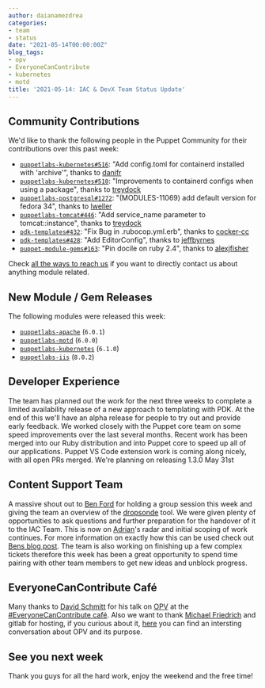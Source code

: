 ```yaml
---
author: daianamezdrea
categories:
- team
- status
date: "2021-05-14T00:00:00Z"
blog_tags:
- opv
- EveryoneCanContribute
- kubernetes
- motd
title: '2021-05-14: IAC & DevX Team Status Update'
---
```


## Community Contributions

We'd like to thank the following people in the Puppet Community for their contributions over this past week:

- [`puppetlabs-kubernetes#516`][puppetlabs-kubernetes-pr-516]: "Add config.toml for containerd installed with 'archive'", thanks to [danifr][danifr]
- [`puppetlabs-kubernetes#510`][puppetlabs-kubernetes-pr-510]: "Improvements to containerd configs when using a package", thanks to [treydock][treydock]
- [`puppetlabs-postgresql#1272`][puppetlabs-postgresql-pr-1272]: "(MODULES-11069) add default version for fedora 34", thanks to [lweller][lweller]
- [`puppetlabs-tomcat#446`][puppetlabs-tomcat-pr-446]: "Add service_name parameter to tomcat::instance", thanks to [treydock][treydock]
- [`pdk-templates#432`][pdk-templates-pr-432]: "Fix Bug in .rubocop.yml.erb", thanks to [cocker-cc][cocker-cc]
- [`pdk-templates#428`][pdk-templates-pr-428]: "Add EditorConfig", thanks to [jeffbyrnes][jeffbyrnes]
- [`puppet-module-gems#163`][puppet-module-gems-pr-163]: "Pin docile on ruby 2.4", thanks to [alexjfisher][alexjfisher]

Check [all the ways to reach us](/blog/updates/2021-01-20-reaching-out.md) if you want to directly contact us about anything module related.

## New Module / Gem Releases

The following modules were released this week:

- [`puppetlabs-apache`][puppetlabs-apache] (`6.0.1`)
- [`puppetlabs-motd`][puppetlabs-motd] (`6.0.0`)
- [`puppetlabs-kubernetes`][puppetlabs-kubernetes] (`6.1.0`)
- [`puppetlabs-iis`][puppetlabs-iis] (`8.0.2`)

## Developer Experience

The team has planned out the work for the next three weeks to complete a limited availability release of a new approach to templating with PDK. At the end of this we'll have an alpha release for people to try out and provide early feedback.
We worked closely with the Puppet core team on some speed improvements over the last several months. Recent work has been merged into our Ruby distribution and into Puppet core to speed up all of our applications.
Puppet VS Code extension work is coming along nicely, with all open PRs merged. We're planning on releasing 1.3.0 May 31st

## Content Support Team

A massive shout out to [Ben Ford](https://github.com/binford2k) for holding a group session this week and giving the team an overview of the [dropsonde](https://github.com/puppetlabs/dropsonde) tool. We were given plenty of opportunities to ask questions and further preparation for the handover of it to the IAC Team. This is now on [Adrian][Adrian]'s radar and initial scoping of work continues. For more information on exactly how this can be used check out [Bens blog post](https://dev.to/binford2k/telemetry-that-doesn-t-suck-na2).
The team is also working on finishing up a few complex tickets therefore this week has been a great opportunity to spend time pairing with other team members to get new ideas and unblock progress.

## EveryoneCanContribute Café
Many thanks to [David Schmitt][DavidSchmitt] for his talk on [OPV](https://github.com/puppetlabs/opv) at the [#EveryoneCanContribute café](https://twitter.com/dnsmichi/status/1392511069030060033). Also we want to thank [Michael Friedrich](https://twitter.com/dnsmichi) and gitlab for hosting, if you curious about it, [here](https://twitter.com/dnsmichi/status/1392511069030060033) you can find an intersting conversation about OPV and its purpose. 

## See you next week
Thank you guys for all the hard work, enjoy the weekend and the free time!

  [puppetlabs-apache]: https://github.com/puppetlabs/puppetlabs-apache
  [puppetlabs-motd]: https://github.com/puppetlabs/puppetlabs-motd
  [puppetlabs-kubernetes]: https://github.com/puppetlabs/puppetlabs-kubernetes
  [puppetlabs-iis]: https://github.com/puppetlabs/puppetlabs-iis
  [puppetlabs-kubernetes-pr-516]: https://github.com/puppetlabs/puppetlabs-kubernetes/pull/516
  [danifr]: https://github.com/danifr
  [puppetlabs-kubernetes-pr-510]: https://github.com/puppetlabs/puppetlabs-kubernetes/pull/510
  [treydock]: https://github.com/treydock
  [puppetlabs-postgresql-pr-1272]: https://github.com/puppetlabs/puppetlabs-postgresql/pull/1272
  [lweller]: https://github.com/lweller
  [puppetlabs-tomcat-pr-446]: https://github.com/puppetlabs/puppetlabs-tomcat/pull/446
  [pdk-templates-pr-432]: https://github.com/puppetlabs/pdk-templates/pull/432
  [cocker-cc]: https://github.com/cocker-cc
  [pdk-templates-pr-428]: https://github.com/puppetlabs/pdk-templates/pull/428
  [jeffbyrnes]: https://github.com/jeffbyrnes
  [puppet-module-gems-pr-163]: https://github.com/puppetlabs/puppet-module-gems/pull/163
  [alexjfisher]: https://github.com/alexjfisher


<!-- check https://tickets.puppetlabs.com/secure/RapidBoard.jspa?rapidView=1176&quickFilter=8745 for other tickets closed out this week that should be mentioned here -->

  [Adrian]:             https://github.com/adrianiurca
  [Ben]:                https://github.com/binford2k
  [Ciaran]:             https://github.com/sanfrancrisko
  [Daiana]:             https://github.com/daianamezdrea
  [Danny]:              https://github.com/carabasdaniel
  [DavidArmstrong]:     https://github.com/da-ar
  [DavidSchmitt]:       https://github.com/DavidS
  [DavidSwan]:          https://github.com/david22swan
  [Disha]:              https://github.com/Disha-maker
  [James]:              https://github.com/jpogran
  [Lore]:               https://github.com/lionce
  [Michael]:            https://github.com/michaeltlombardi
  [Paula]:              https://github.com/pmcmaw
  [Sheena]:             https://github.com/sheenaajay
  [Supported Modules]:  https://puppetlabs.github.io/iac/modules/
  [Tools]:              https://puppetlabs.github.io/iac/tools/
